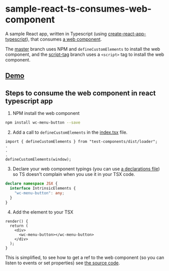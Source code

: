 # sample-react-ts-consumes-web-component

A sample React app, written in Typescript (using [create-react-app-typescript](https://github.com/wmonk/create-react-app-typescript)), that consumes [a web component](https://github.com/wes566/wc-menu-button).

The [master](https://github.com/wes566/sample-react-ts-consumes-web-component/tree/master) branch uses NPM and `defineCustomElements` to install the web component, and the [script-tag](https://github.com/wes566/sample-react-ts-consumes-web-component/tree/script-tag) branch uses a `<script>` tag to install the web component.

## [Demo](https://react-ts-web-component.netlify.com)

## Steps to consume the web component in react typescript app

1. NPM install the web component

```bash
npm install wc-menu-button --save
```

2. Add a call to `defineCustomElements` in the [index.tsx](src/index.tsx) file.

```tsx
import { defineCustomElements } from "test-components/dist/loader";
.
.
.
defineCustomElements(window);
```

3. Declare your web component typings (you can use [a declarations file](src/declarations.d.ts)) so TS doesn't complain when you use it in your TSX code.

```ts
declare namespace JSX {
  interface IntrinsicElements {
    "wc-menu-button": any;
  }
}
```

4. Add the element to your TSX

```tsx
render() {
  return (
    <div>
      <wc-menu-button></wc-menu-button>
    </div>
  );
}
```

This is simplified, to see how to get a ref to the web component (so you can listen to events or set properties) see [the source code](src/App.tsx).
